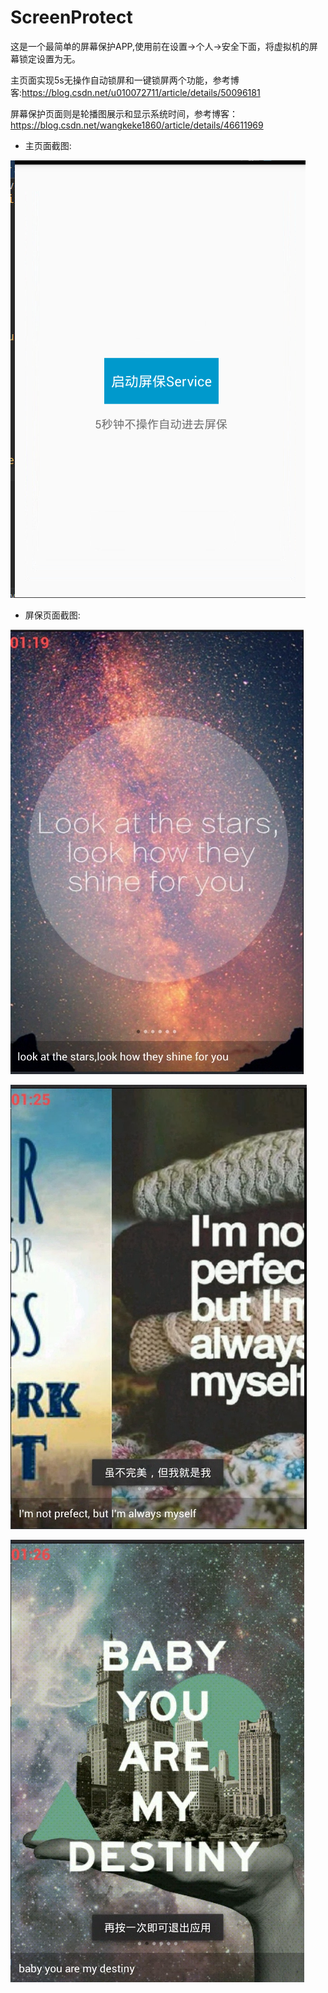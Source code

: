 # ScreenProtect
  这是一个最简单的屏幕保护APP,使用前在设置->个人->安全下面，将虚拟机的屏幕锁定设置为无。
  
  主页面实现5s无操作自动锁屏和一键锁屏两个功能，参考博客:https://blog.csdn.net/u010072711/article/details/50096181
  
  屏幕保护页面则是轮播图展示和显示系统时间，参考博客：https://blog.csdn.net/wangkeke1860/article/details/46611969
 
 - 主页面截图:
 
 ![main](https://raw.githubusercontent.com/qmh1234567/ScreenProtect/master/img/1.png)
 
 
 - 屏保页面截图:
 
 ![1](https://raw.githubusercontent.com/qmh1234567/ScreenProtect/master/img/2.png)
 
 ![2](https://raw.githubusercontent.com/qmh1234567/ScreenProtect/master/img/3.png)
 
 ![3](https://raw.githubusercontent.com/qmh1234567/ScreenProtect/master/img/4.png)
